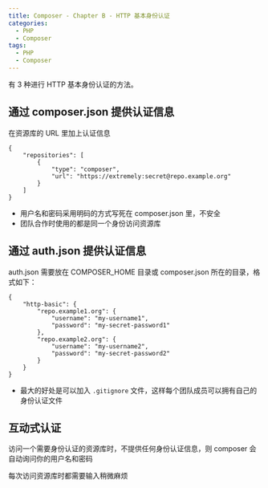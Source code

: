 ```yaml
---
title: Composer - Chapter B - HTTP 基本身份认证
categories:
  - PHP
  - Composer
tags:
  - PHP
  - Composer
---
```


有 3 种进行 HTTP 基本身份认证的方法。

<!--more-->

## 通过 composer.json 提供认证信息

在资源库的 URL 里加上认证信息
```
{
    "repositories": [
        {
            "type": "composer",
            "url": "https://extremely:secret@repo.example.org"
        }
    ]
}
```
* 用户名和密码采用明码的方式写死在 composer.json 里，不安全
* 团队合作时使用的都是同一个身份访问资源库

## 通过 auth.json 提供认证信息

auth.json 需要放在 COMPOSER_HOME 目录或 composer.json 所在的目录，格式如下：
```
{
    "http-basic": {
        "repo.example1.org": {
            "username": "my-username1",
            "password": "my-secret-password1"
        },
        "repo.example2.org": {
            "username": "my-username2",
            "password": "my-secret-password2"
        }
    }
}
```
* 最大的好处是可以加入 `.gitignore` 文件，这样每个团队成员可以拥有自己的身份认证文件

## 互动式认证

访问一个需要身份认证的资源库时，不提供任何身份认证信息，则 composer 会自动询问你的用户名和密码

每次访问资源库时都需要输入稍微麻烦
